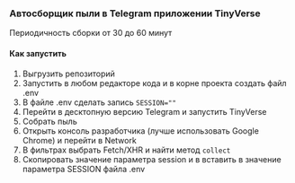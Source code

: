 ### Автосборщик пыли в Telegram приложении TinyVerse
Периодичность сборки от 30 до 60 минут

#### Как запустить
1. Выгрузить репозиторий
2. Запустить в любом редакторе кода и в корне проекта создать файл .env
3. В файле .env сделать запись `SESSION=""`
4. Перейти в десктопную версию Telegram и запустить TinyVerse
5. Собрать пыль
6. Открыть консоль разработчика (лучше использовать Google Chrome) и перейти в Network
7. В фильтрах выбрать Fetch/XHR и найти метод `collect`
8. Скопировать значение параметра session и в вставить в значение параметра SESSION файла .env
